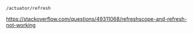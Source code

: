 `/actuator/refresh`

https://stackoverflow.com/questions/49311068/refreshscope-and-refresh-not-working